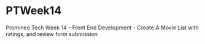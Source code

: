 # PTWeek14
Promineo Tech Week 14 - Front End Development - Create A Movie List with ratings, and review form submission
